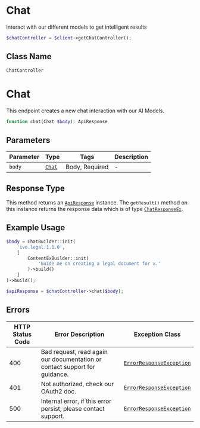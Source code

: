 # Chat

Interact with our different models to get intelligent results

```php
$chatController = $client->getChatController();
```

## Class Name

`ChatController`


# Chat

This endpoint creates a new chat interaction with our AI Models.

```php
function chat(Chat $body): ApiResponse
```

## Parameters

| Parameter | Type | Tags | Description |
|  --- | --- | --- | --- |
| `body` | [`Chat`](../../doc/models/chat.md) | Body, Required | - |

## Response Type

This method returns an [`ApiResponse`](../../doc/api-response.md) instance. The `getResult()` method on this instance returns the response data which is of type [`ChatResponseEx`](../../doc/models/chat-response-ex.md).

## Example Usage

```php
$body = ChatBuilder::init(
    'ive.legal.1.1.0',
    [
        ContentExBuilder::init(
            'Guide me on creating a legal document for x.'
        )->build()
    ]
)->build();

$apiResponse = $chatController->chat($body);
```

## Errors

| HTTP Status Code | Error Description | Exception Class |
|  --- | --- | --- |
| 400 | Bad request, read again our documentation or contact support for guidance. | [`ErrorResponseException`](../../doc/models/error-response-exception.md) |
| 401 | Not authorized, check our OAuth2 doc. | [`ErrorResponseException`](../../doc/models/error-response-exception.md) |
| 500 | Internal error, if this error persist, please contact support. | [`ErrorResponseException`](../../doc/models/error-response-exception.md) |

